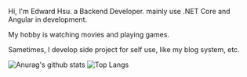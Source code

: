 Hi, I'm Edward Hsu. a Backend Developer. mainly use .NET Core and Angular in development.

My hobby is watching movies and playing games.

Sametimes, I develop side project for self use, like my blog system, etc.

![Anurag's github stats](https://github-readme-stats.vercel.app/api?username=XuPeiYao&theme=vue-dark&show_icons=true&count_private=true&hide_title=true)
![Top Langs](https://github-readme-stats.vercel.app/api/top-langs/?username=XuPeiYao&layout=compact&theme=vue-dark)
